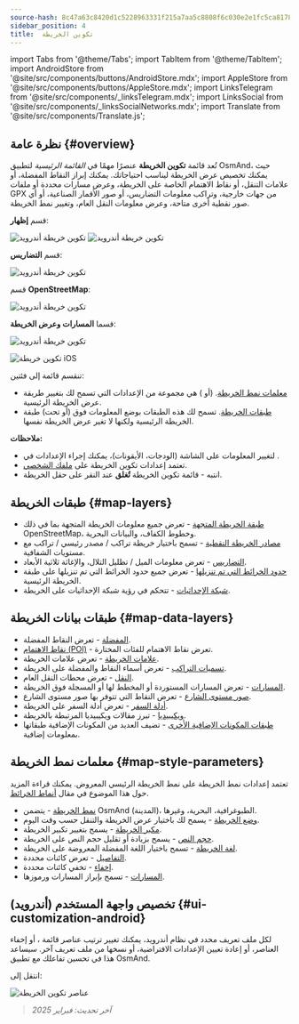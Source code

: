 ```yaml
---
source-hash: 8c47a63c8420d1c5228963331f215a7aa5c8808f6c030e2e1fc5ca817821edbb
sidebar_position: 4
title:  تكوين الخريطة
---
```

import Tabs from '@theme/Tabs';
import TabItem from '@theme/TabItem';
import AndroidStore from '@site/src/components/buttons/AndroidStore.mdx';
import AppleStore from '@site/src/components/buttons/AppleStore.mdx';
import LinksTelegram from '@site/src/components/_linksTelegram.mdx';
import LinksSocial from '@site/src/components/_linksSocialNetworks.mdx';
import Translate from '@site/src/components/Translate.js';



## نظرة عامة {#overview}

تُعد قائمة **تكوين الخريطة** عنصرًا مهمًا في *القائمة الرئيسية* لتطبيق OsmAnd، حيث يمكنك تخصيص عرض الخريطة ليناسب احتياجاتك. يمكنك إبراز النقاط المفضلة، أو علامات التنقل، أو نقاط الاهتمام الخاصة على الخريطة، وعرض مسارات محددة أو ملفات GPX من جهات خارجية، وتراكب معلومات التضاريس، أو صور الأقمار الصناعية، أو أي صور نقطية أخرى متاحة، وعرض معلومات النقل العام، وتغيير نمط الخريطة.

<Tabs groupId="operating-systems" queryString="current-os">

<TabItem value="android" label="أندرويد">

قسم **إظهار**:

![تكوين خريطة أندرويد](@site/static/img/map/configure_map_show1_andr.png) ![تكوين خريطة أندرويد](@site/static/img/map/configure_map_show2_andr.png)

قسم **التضاريس**:

![تكوين خريطة أندرويد](@site/static/img/map/configure_map_topography_andr.png)

قسم **OpenStreetMap**:

![تكوين خريطة أندرويد](@site/static/img/map/configure_map_osm_andr.png)

قسما **المسارات وعرض الخريطة**:

![تكوين خريطة أندرويد](@site/static/img/map/configure_map_routes&Map_rendering_andr.png)

</TabItem>

<TabItem value="ios" label="iOS">

![تكوين خريطة iOS](@site/static/img/map/configure-map-ios.png)

</TabItem>

</Tabs>


تنقسم قائمة **<Translate android="true" ids="configure_map"/>** إلى فئتين:

- [معلمات نمط الخريطة](#map-style-parameters). **<Translate android="true" ids="map_widget_map_rendering"/>** (أو **<Translate ios="true" ids="map_widget_renderer"/>**) هي مجموعة من الإعدادات التي تسمح لك بتغيير طريقة عرض الخريطة الرئيسية.
- [طبقات الخريطة](#map-layers). تسمح لك هذه الطبقات بوضع المعلومات فوق (أو تحت) طبقة الخريطة الرئيسية ولكنها لا تغير عرض الخريطة نفسها.

**ملاحظات:**

- لتغيير المعلومات على الشاشة (الودجات، الأيقونات)، يمكنك إجراء الإعدادات في [<Translate android="true" ids="layer_map_appearance"/>](../widgets/index.md).
- تعتمد إعدادات تكوين الخريطة على [ملفك الشخصي](../personal/profiles.md).
- انتبه - قائمة تكوين الخريطة **تُغلق** عند النقر على حقل الخريطة.

## طبقات الخريطة {#map-layers}

- [طبقة الخريطة المتجهة](../map/vector-maps.md) - تعرض جميع معلومات الخريطة المتجهة بما في ذلك OpenStreetMap، وخطوط الكفاف، والبيانات البحرية.
- [مصادر الخريطة النقطية](../map/raster-maps.md#select-raster-maps) - تسمح باختيار خريطة تراكب / مصدر رئيسي / تراكب مع مستويات الشفافية.
- [التضاريس](../plugins/topography.md#hillshade-slope-and-altitude-layers) - تعرض معلومات الميل / تظليل التلال، والإغاثة ثلاثية الأبعاد.
- [حدود الخرائط التي تم تنزيلها](../map/vector-maps.md#show-borders) - تعرض جميع حدود الخرائط التي تم تنزيلها على طبقة الخريطة الرئيسية.
- [شبكة الإحداثيات](../map/vector-maps.md#coordinates-grid) - تتحكم في رؤية شبكة الإحداثيات على الخريطة.

## طبقات بيانات الخريطة {#map-data-layers}

- [المفضلة](../map/point-layers-on-map.md) - تعرض النقاط المفضلة.
- [نقاط الاهتمام (POI)](../map/point-layers-on-map.md) - تعرض نقاط الاهتمام للفئات المختارة.
- [علامات الخريطة](../map/point-layers-on-map.md) - تعرض علامات الخريطة.
- [تسميات التراكب](../map/point-layers-on-map.md) - تعرض أسماء النقاط والمفضلة على الخريطة.
- [النقل](../map/vector-maps.md#transport) - تعرض محطات النقل العام.
- [المسارات](../map/tracks/index.md) - تعرض المسارات المستوردة أو المخطط لها أو المسجلة فوق الخريطة.
- [صور مستوى الشارع](../plugins/mapillary.md#map-layer) - تعرض النقاط التي تتوفر بها صور مستوى الشارع.
- [أدلة السفر](../plan-route/travel-guides.md) - تعرض أدلة السفر على الخريطة.
- [ويكيبيديا](../plugins/wikipedia.md) - تبرز مقالات ويكيبيديا المرتبطة بالخريطة.
- [طبقات المكونات الإضافية الأخرى](../plugins/index.md#configure-plugin) - تضيف العديد من المكونات الإضافية طبقاتها بمعلومات إضافية.

## معلمات نمط الخريطة {#map-style-parameters}

تعتمد إعدادات نمط الخريطة على نمط الخريطة الرئيسي المعروض. يمكنك قراءة المزيد حول هذا الموضوع في مقال [أنماط الخرائط](../map/vector-maps).

- [نمط الخريطة](../map/vector-maps.md#default-map-styles) - يتضمن OsmAnd (المدينة)، الطبوغرافية، البحرية، وغيرها.
- [وضع الخريطة](../map/vector-maps.md#map-mode) - يسمح لك باختيار عرض الخريطة والتنقل حسب وقت اليوم.
- [مكبر الخريطة](../map/vector-maps.md#map-magnifier) - يسمح بتغيير تكبير الخريطة.
- [حجم النص](../map/vector-maps.md#text-size) - يسمح بزيادة أو تقليل حجم النص على الخريطة.
- [لغة الخريطة](../map/vector-maps.md#map-language) - تسمح باختيار اللغة المفضلة المعروضة على الخريطة.
- [التفاصيل](../map/vector-maps.md#details) - تعرض كائنات محددة.
- [إخفاء](../map/vector-maps.md#hide) - تخفي كائنات محددة.
- [المسارات](../map/vector-maps.md#routes) - تسمح بإبراز المسارات ورموزها.

## تخصيص واجهة المستخدم (أندرويد) {#ui-customization-android}

لكل ملف تعريف محدد في نظام أندرويد، يمكنك تغيير ترتيب عناصر قائمة <Translate android="true" ids="configure_map"/>، أو إخفاء العناصر، أو إعادة تعيين الإعدادات الافتراضية، أو نسخها من ملف تعريف آخر. سيساعد هذا في تحسين تفاعلك مع تطبيق OsmAnd.

انتقل إلى: *<Translate android="true" ids="shared_string_menu,configure_profile,ui_customization,configure_map"/>*

![عناصر تكوين الخريطة](@site/static/img/settings/configure-screen-ui-customization.png)

> *آخر تحديث: فبراير 2025*